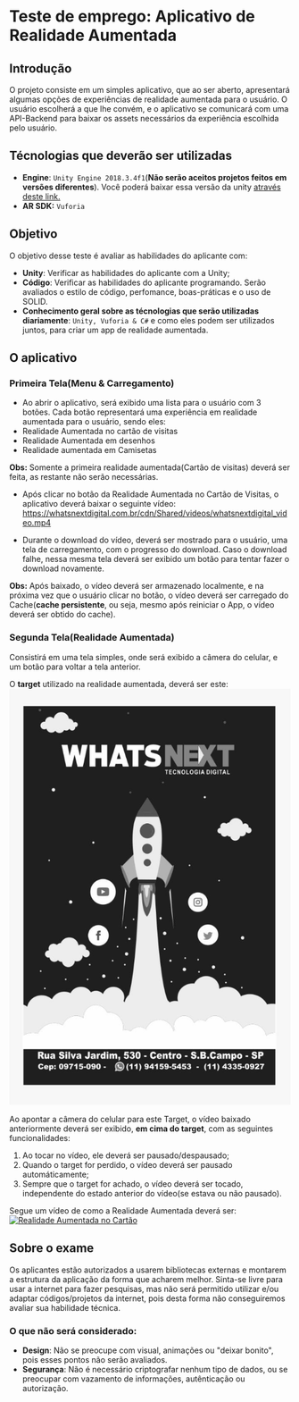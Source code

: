 # Teste de emprego: Aplicativo de Realidade Aumentada
## Introdução
O projeto consiste em um simples aplicativo, que ao ser aberto, apresentará algumas opções de experiências de realidade aumentada para o usuário. O usuário escolherá a que lhe convém, e o aplicativo se comunicará com uma API-Backend para baixar os assets necessários da experiência escolhida pelo usuário.

## Técnologias que deverão ser utilizadas
- **Engine**: `Unity Engine 2018.3.4f1`(**Não serão aceitos projetos feitos em versões diferentes**). Você poderá baixar essa versão da unity [através deste link.](https://download.unity3d.com/download_unity/1d952368ca3a/UnityDownloadAssistant-2018.3.4f1.exe "através deste link.")
- **AR SDK:** `Vuforia`

## Objetivo
O objetivo desse teste é avaliar as habilidades do aplicante com: 
- **Unity**: Verificar as habilidades do aplicante com a Unity;
- **Código**: Verificar as habilidades do aplicante programando. Serão avaliados o estilo de código, perfomance, boas-práticas e o uso de SOLID.
- **Conhecimento geral sobre as técnologias que serão utilizadas diariamente**: `Unity, Vuforia & C#` e como eles podem ser utilizados juntos, para criar um app de realidade aumentada.

## O aplicativo
### Primeira Tela(Menu & Carregamento)
- Ao abrir o aplicativo, será exibido uma lista para o usuário com 3 botões. Cada botão representará uma experiência em realidade aumentada para o usuário, sendo eles: 
 - Realidade Aumentada no cartão de visitas
 - Realidade Aumentada em desenhos
 - Realidade aumentada em Camisetas

**Obs:** Somente a primeira realidade aumentada(Cartão de visitas) deverá ser feita, 
as restante não serão necessárias. 

- Após clicar no botão da Realidade Aumentada no Cartão de Visitas, o aplicativo deverá baixar o seguinte vídeo: https://whatsnextdigital.com.br/cdn/Shared/videos/whatsnextdigital_video.mp4

 - Durante o download do vídeo, deverá ser mostrado para o usuário, uma tela de carregamento, com o progresso do download. Caso o download falhe, nessa mesma tela deverá ser exibido um  botão para tentar fazer o download novamente. 
 
**Obs:** Após baixado, o vídeo deverá ser armazenado localmente, e na próxima vez que o usuário clicar no botão, o vídeo deverá ser carregado do Cache(**cache persistente**, ou seja, mesmo após reiniciar o App, o vídeo deverá ser obtido do cache). 


### Segunda Tela(Realidade Aumentada)
Consistirá em uma tela simples, onde será exibido a câmera do celular, e um botão para voltar a tela anterior. 

O **target** utilizado na realidade aumentada, deverá ser este: 
[![Target da Realidade Aumentada](https://github.com/whatsnext-digital/ar-interview-exam/blob/master/assets/whatsnext_marcador.jpg "Marcador da Realidade Aumentada")](https://github.com/whatsnext-digital/ar-interview-exam/blob/master/assets/whatsnext_marcador.jpg "Marcador da Realidade Aumentada")

Ao apontar a câmera do celular para este Target, o vídeo baixado anteriormente deverá ser exibido, **em cima do target**, com as seguintes funcionalidades: 
1. Ao tocar no vídeo, ele deverá ser pausado/despausado;
2. Quando o target for perdido, o vídeo deverá ser pausado automáticamente;
3. Sempre que o target for achado, o vídeo deverá ser tocado, independente do estado anterior do vídeo(se estava ou não pausado).

Segue um vídeo de como a Realidade Aumentada deverá ser:
[![Realidade Aumentada no Cartão](https://img.youtube.com/vi/-S6WXpMKFwo/0.jpg)](https://www.youtube.com/watch?v=-S6WXpMKFwo)

## Sobre o exame
Os aplicantes estão autorizados a usarem bibliotecas externas e montarem a estrutura da aplicação da forma que acharem melhor. Sinta-se livre para usar a internet para fazer pesquisas, mas não será permitido utilizar e/ou adaptar códigos/projetos da internet,  pois desta forma não conseguiremos avaliar sua habilidade técnica.

### O que não será considerado:
- **Design**: Não se preocupe com visual, animações ou "deixar bonito", pois esses pontos não serão avaliados.
- **Segurança**: Não é necessário criptografar nenhum tipo de dados, ou se preocupar com vazamento de informações, autênticação ou autorização. 

